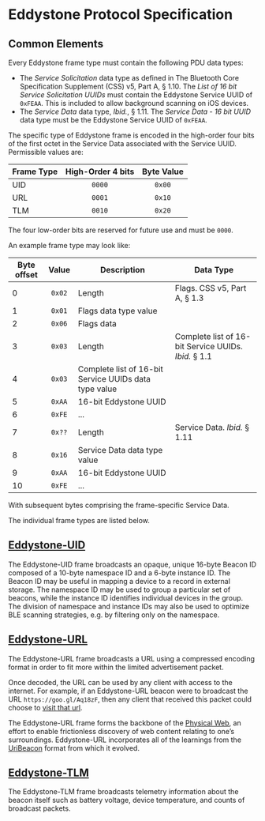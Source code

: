 # Eddystone Protocol Specification

## Common Elements

Every Eddystone frame type must contain the following PDU data types:

- The _Service Solicitation_ data type as defined in The Bluetooth Core Specification Supplement (CSS) v5, Part A, § 1.10. The _List of 16 bit Service Solicitation UUIDs_ must contain the Eddystone Service UUID of `0xFEAA`. This is included to allow background scanning on iOS devices.
- The _Service Data_ data type, _Ibid._, § 1.11. The _Service Data - 16 bit UUID_ data type must be the Eddystone Service UUID of `0xFEAA`.

The specific type of Eddystone frame is encoded in the high-order four bits of the first octet in the Service Data associated with the Service UUID. Permissible values are:

Frame Type | High-Order 4 bits | Byte Value
:----------|:-----------------:|:---------:
UID | `0000` | `0x00`
URL | `0001` | `0x10`
TLM | `0010` | `0x20`

The four low-order bits are reserved for future use and must be `0000`.

An example frame type may look like:

Byte offset | Value | Description | Data Type
-----|:-----:|-----------|------------
 0 | `0x02` | Length | Flags. CSS v5, Part A, § 1.3
 1 | `0x01` | Flags data type value
 2 | `0x06` | Flags data
 3 | `0x03` | Length | Complete list of 16-bit Service UUIDs. _Ibid._ § 1.1
 4 | `0x03` | Complete list of 16-bit Service UUIDs data type value
 5 | `0xAA` | 16-bit Eddystone UUID
 6 | `0xFE` | ...
 7 | `0x??` | Length | Service Data. _Ibid._ § 1.11
 8 | `0x16` | Service Data data type value
 9 | `0xAA` | 16-bit Eddystone UUID
10 | `0xFE` | ...

With subsequent bytes comprising the frame-specific Service Data.

The individual frame types are listed below.

## [Eddystone-UID](eddystone-uid)

The Eddystone-UID frame broadcasts an opaque, unique 16-byte Beacon ID composed of a 10-byte namespace ID and a 6-byte instance ID. The Beacon ID may be useful in mapping a device to a record in external storage. The namespace ID may be used to group a particular set of beacons, while the instance ID identifies individual devices in the group. The division of namespace and instance IDs may also be used to optimize BLE scanning strategies, e.g. by filtering only on the namespace.

## [Eddystone-URL](eddystone-url)

The Eddystone-URL frame broadcasts a URL using a compressed encoding format in order to fit more within the limited advertisement packet.

Once decoded, the URL can be used by any client with access to the internet. For example, if an Eddystone-URL beacon were to broadcast the URL `https://goo.gl/Aq18zF`, then any client that received this packet could choose to [visit that url](https://goo.gl/Aq18zF).

The Eddystone-URL frame forms the backbone of the [Physical Web](http://physical-web.org), an effort to enable frictionless discovery of web content relating to one’s surroundings. Eddystone-URL incorporates all of the learnings from the [UriBeacon](http://uribeacon.org) format from which it evolved.

## [Eddystone-TLM](eddystone-tlm)

The Eddystone-TLM frame broadcasts telemetry information about the beacon itself such as battery voltage, device temperature, and counts of broadcast packets.
